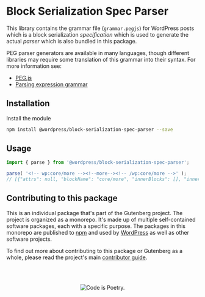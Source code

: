 # Block Serialization Spec Parser

This library contains the grammar file (`grammar.pegjs`) for WordPress posts which is a block serialization _specification_ which is used to generate the actual _parser_ which is also bundled in this package.

PEG parser generators are available in many languages, though different libraries may require some translation of this grammar into their syntax. For more information see:

-   [PEG.js](https://github.com/pegjs/pegjs)
-   [Parsing expression grammar](https://en.wikipedia.org/wiki/Parsing_expression_grammar)

## Installation

Install the module

```bash
npm install @wordpress/block-serialization-spec-parser --save
```

## Usage

```js
import { parse } from '@wordpress/block-serialization-spec-parser';

parse( '<!-- wp:core/more --><!--more--><!-- /wp:core/more -->' );
// [{"attrs": null, "blockName": "core/more", "innerBlocks": [], "innerHTML": "<!--more-->"}]
```

## Contributing to this package

This is an individual package that's part of the Gutenberg project. The project is organized as a monorepo. It's made up of multiple self-contained software packages, each with a specific purpose. The packages in this monorepo are published to [npm](https://www.npmjs.com/) and used by [WordPress](https://make.wordpress.org/core/) as well as other software projects.

To find out more about contributing to this package or Gutenberg as a whole, please read the project's main [contributor guide](https://github.com/WordPress/gutenberg/tree/HEAD/CONTRIBUTING.md).

<br /><br /><p align="center"><img src="https://s.w.org/style/images/codeispoetry.png?1" alt="Code is Poetry." /></p>
